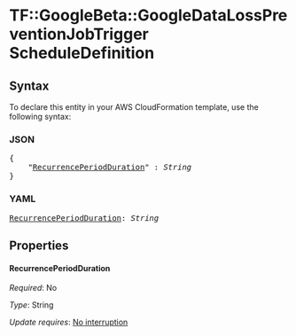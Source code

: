 # TF::GoogleBeta::GoogleDataLossPreventionJobTrigger ScheduleDefinition

## Syntax

To declare this entity in your AWS CloudFormation template, use the following syntax:

### JSON

<pre>
{
    "<a href="#recurrenceperiodduration" title="RecurrencePeriodDuration">RecurrencePeriodDuration</a>" : <i>String</i>
}
</pre>

### YAML

<pre>
<a href="#recurrenceperiodduration" title="RecurrencePeriodDuration">RecurrencePeriodDuration</a>: <i>String</i>
</pre>

## Properties

#### RecurrencePeriodDuration

_Required_: No

_Type_: String

_Update requires_: [No interruption](https://docs.aws.amazon.com/AWSCloudFormation/latest/UserGuide/using-cfn-updating-stacks-update-behaviors.html#update-no-interrupt)

